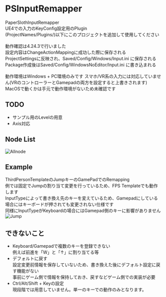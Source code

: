 # PSInputRemapper
PaperSlothInputRemapper<br>
UE4での入力のKeyConfig設定用のPlugin<br>
(ProjectNames/Plugins/)以下にこのプロジェクトを追加して使用してください<br>
<br>
動作確認は4.24.3で行いました<br>
設定内容はChangeActionMappingに成功した際に保存される<br>
ProjectSettingsに反映され、Saved/Config/Windows/Input.ini に保存される<br>
Package作成後はSaved/Config/WindowsNoEditor/Input.ini に書き込まれる<br>
<br>
動作環境はWindows + PC環境のみです
スマホ/VR系の入力には対応していません(VRのコントローラーとGamepadの両方を設定すると上書きされます)
MacOSで動くかは手元で動作環境がないため未確認です


## TODO
- サンプル用のLevelの用意
- Axis対応


## Node List
![Allnode](https://user-images.githubusercontent.com/8968076/81718758-1924f580-94b7-11ea-9530-c601396206f1.png)


## Example
ThirdPersonTemplateのJumpキーのGamePadでのRemapping<br>
例では固定でJumpの割り当て変更を行っているため、FPS Templateでも動作します<br>
InputTypeによって書き換え先のキーを変えているため、Gamepadにしている場合にはキーボードが押されても変更されない仕様です<br>
同様にInputTypeがKeyboardの場合にはGamepad側のキーに影響がありません<br>
![Jump](https://user-images.githubusercontent.com/8968076/81720062-d95f0d80-94b8-11ea-930e-d134b7b7712a.png)


## できないこと
- Keyboard/Gamepadで複数のキーを登録できない<br>
  例えば前進を「W」と「↑」に割り当てる等<br>
- デフォルトに戻す<br>
  設定変更前情報を保存していないため、書き換えた後にデフォルト設定に戻す機能がない<br>
  事前にゲーム側で情報を保持しておき、戻すなどゲーム側での実装が必要
- Ctrl/Alt/Shift + Keyの設定<br>
  現段階では用意していません。単一のキーでの動作のみとなります。
